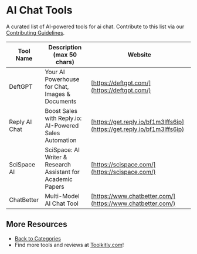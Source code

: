 # AI Chat Tools

A curated list of AI-powered tools for ai chat. Contribute to this list via our [Contributing Guidelines](../CONTRIBUTING.md).

| Tool Name | Description (max 50 chars) | Website |
|-----------|----------------------------|---------|
| DeftGPT | Your AI Powerhouse for Chat, Images & Documents | [https://deftgpt.com/](https://deftgpt.com/) |
| Reply AI Chat | Boost Sales with Reply.io: AI-Powered Sales Automation | [https://get.reply.io/bf1m3lffs6ip](https://get.reply.io/bf1m3lffs6ip) |
| SciSpace AI | SciSpace: AI Writer & Research Assistant for Academic Papers | [https://scispace.com/](https://scispace.com/) |
| ChatBetter | Multi-Model AI Chat Tool | [https://www.chatbetter.com/](https://www.chatbetter.com/) |

## More Resources
- [Back to Categories](https://github.com/ToolkitlyAI/awesome-ai-tools/blob/master/README.md)
- Find more tools and reviews at [Toolkitly.com](https://toolkitly.com)!
